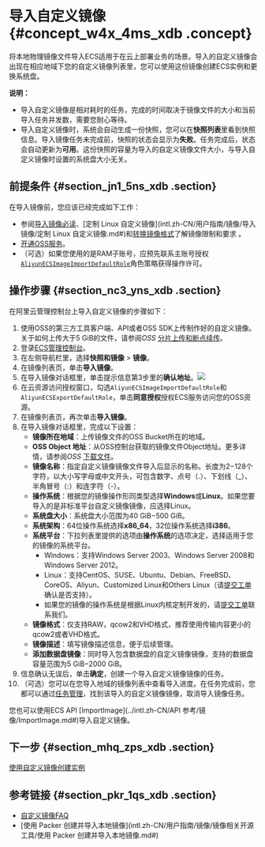 # 导入自定义镜像 {#concept_w4x_4ms_xdb .concept}

将本地物理镜像文件导入ECS适用于在云上部署业务的场景。导入的自定义镜像会出现在相应地域下您的自定义镜像列表里，您可以使用这份镜像创建ECS实例和更换系统盘。

**说明：** 

-   导入自定义镜像是相对耗时的任务，完成的时间取决于镜像文件的大小和当前导入任务并发数，需要您耐心等待。
-   导入自定义镜像时，系统会自动生成一份快照，您可以在**快照列表**里看到快照信息。导入镜像任务未完成前，快照的状态会显示为**失败**。任务完成后，状态会自动更新为**可用**。这份快照的容量为导入的自定义镜像文件大小，与导入自定义镜像时设置的系统盘大小无关。

## 前提条件 {#section_jn1_5ns_xdb .section}

在导入镜像前，您应该已经完成如下工作：

-   参阅[导入镜像必读](intl.zh-CN/用户指南/镜像/导入镜像/导入镜像必读.md#)、[定制 Linux 自定义镜像](intl.zh-CN/用户指南/镜像/导入镜像/定制 Linux 自定义镜像.md#)和[转换镜像格式](intl.zh-CN/用户指南/镜像/导入镜像/转换镜像格式.md#)了解镜像限制和要求 。
-   [开通OSS服务](../../../../../intl.zh-CN/快速入门/开通OSS服务.md#)。
-   （可选）如果您使用的是RAM子账号，应预先联系主账号授权[`AliyunECSImageImportDefaultRole`](https://ram.console.aliyun.com/#/role/detail/AliyunECSImageImportDefaultRole/info)角色策略获得操作许可。

## 操作步骤 {#section_nc3_yns_xdb .section}

在阿里云管理控制台上导入自定义镜像的步骤如下：

1.  使用OSS的第三方工具客户端、API或者OSS SDK上传制作好的自定义镜像。关于如何上传大于5 GiB的文件，请参阅*OSS* [分片上传和断点续传](../../../../../intl.zh-CN/开发指南/上传文件/分片上传和断点续传.md#)。
2.  登录[ECS管理控制台](https://ecs.console.aliyun.com/)。
3.  在左侧导航栏里，选择**快照和镜像** \> **镜像**。
4.  在镜像列表页，单击**导入镜像**。
5.  在导入镜像对话框里，单击提示信息第3步里的**确认地址**。![](http://static-aliyun-doc.oss-cn-hangzhou.aliyuncs.com/assets/img/9706/15410652807027_zh-CN.png)
6.  在云资源访问授权窗口，勾选`AliyunECSImageImportDefaultRole`和`AliyunECSExportDefaultRole`，单击**同意授权**授权ECS服务访问您的OSS资源。
7.  在镜像列表页，再次单击**导入镜像**。
8.  在导入镜像对话框里，完成以下设置：
    -   **镜像所在地域**：上传镜像文件的OSS Bucket所在的地域。
    -   **OSS Object 地址**：从OSS控制台获取的镜像文件Object地址。更多详情，请参阅*OSS* [下载文件](../../../../../intl.zh-CN/控制台用户指南/管理文件/下载文件.md#)。
    -   **镜像名称**：指定自定义镜像镜像文件导入后显示的名称。长度为2−128个字符，以大小写字母或中文开头，可包含数字、点号（.）、下划线（\_）、半角冒号（:）和连字符（-）。
    -   **操作系统**：根据您的镜像操作形同类型选择**Windows**或**Linux**。如果您要导入的是非标准平台自定义镜像镜像，应选择Linux。
    -   **系统盘大小**：系统盘大小范围为40 GiB−500 GiB。
    -   **系统架构**：64位操作系统选择**x86\_64**，32位操作系统选择**i386**。
    -   **系统平台**：下拉列表里提供的选项由**操作系统**的选项决定，选择适用于您的镜像的系统平台。
        -   Windows：支持Windows Server 2003、Windows Server 2008和Windows Server 2012。
        -   Linux：支持CentOS、SUSE、Ubuntu、Debian、FreeBSD、CoreOS、Aliyun、Customized Linux和Others Linux（请[提交工单](https://workorder-intl.console.aliyun.com/#/ticket/createIndex)确认是否支持）。
        -   如果您的镜像的操作系统是根据Linux内核定制开发的，请[提交工单](https://workorder-intl.console.aliyun.com/#/ticket/createIndex)联系我们。
    -   **镜像格式**：仅支持RAW，qcow2和VHD格式，推荐使用传输内容更小的qcow2或者VHD格式。
    -   **镜像描述**：填写镜像描述信息，便于后续管理。
    -   **添加数据盘镜像**：同时导入包含数据盘的自定义镜像镜像，支持的数据盘容量范围为5 GiB−2000 GiB。
9.  信息确认无误后，单击**确定**，创建一个导入自定义镜像镜像的任务。
10. （可选）您可以在您导入地域的镜像列表中查看导入进度。在任务完成前，您都可以通过[任务管理](https://ecs.console.aliyun.com/#/task/region/)，找到该导入的自定义镜像镜像，取消导入镜像任务。

您也可以使用ECS API [ImportImage](../intl.zh-CN/API 参考/镜像/ImportImage.md#)导入自定义镜像。

## 下一步 {#section_mhq_zps_xdb .section}

[使用自定义镜像创建实例](intl.zh-CN/用户指南/实例/创建实例/使用自定义镜像创建实例.md#)

## 参考链接 {#section_pkr_1qs_xdb .section}

-   [自定义镜像FAQ](https://www.alibabacloud.com/help/faq-detail/40549.htm)
-   [使用 Packer 创建并导入本地镜像](intl.zh-CN/用户指南/镜像/镜像相关开源工具/使用 Packer 创建并导入本地镜像.md#)

